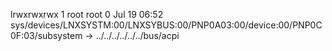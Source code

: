 lrwxrwxrwx 1 root root 0 Jul 19 06:52 sys/devices/LNXSYSTM:00/LNXSYBUS:00/PNP0A03:00/device:00/PNP0C0F:03/subsystem -> ../../../../../../bus/acpi
